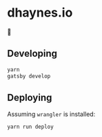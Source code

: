 # dhaynes.io

🚀

## Developing

```sh
yarn
gatsby develop
```

## Deploying

Assuming `wrangler` is installed:

```sh
yarn run deploy
```
